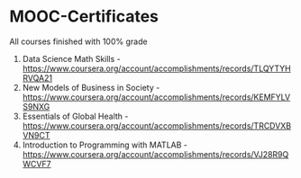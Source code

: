# MOOC-Certificates
All courses finished with 100% grade
1. Data Science Math Skills - https://www.coursera.org/account/accomplishments/records/TLQYTYHRVQA21
2. New Models of Business in Society - https://www.coursera.org/account/accomplishments/records/KEMFYLVS9NXG
3. Essentials of Global Health - https://www.coursera.org/account/accomplishments/records/TRCDVXBVN9CT
4. Introduction to Programming with MATLAB - https://www.coursera.org/account/accomplishments/records/VJ28R9QWCVF7
